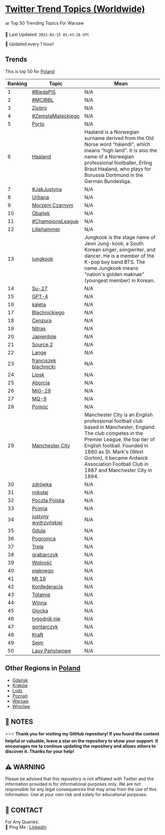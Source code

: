[Twitter Trend Topics (Worldwide)](https://github.com/ErcinDedeoglu/Twitter-Trend-Topics)
==========


📊 Top 50 Trending Topics For Warsaw

📆 Last Updated: `2023-03-15 01:43:26 UTC`

🔧 Updated every 1 hour!


## Trends

This is top 50 for [Poland](</Poland>)

| Ranking | Topic | Mean |
| ------- | ------------ | ------------ |
| 1 | [#BiedaPiS](http://twitter.com/search?q=%23BiedaPiS) | N/A |
| 2 | [#MCIRBL](http://twitter.com/search?q=%23MCIRBL) | N/A |
| 3 | [Ziobro](http://twitter.com/search?q=Ziobro) | N/A |
| 4 | [#ZemstaMateckiego](http://twitter.com/search?q=%23ZemstaMateckiego) | N/A |
| 5 | [Porto](http://twitter.com/search?q=Porto) | N/A |
| 6 | [Haaland](http://twitter.com/search?q=Haaland) | Haaland is a Norwegian surname derived from the Old Norse word “hálendi”, which means “high land”. It is also the name of a Norwegian professional footballer, Erling Braut Haaland, who plays for Borussia Dortmund in the German Bundesliga. |
| 7 | [#JakJustyna](http://twitter.com/search?q=%23JakJustyna) | N/A |
| 8 | [Urbana](http://twitter.com/search?q=Urbana) | N/A |
| 9 | [Morzem Czarnym](http://twitter.com/search?q=Morzem+Czarnym) | N/A |
| 10 | [Obajtek](http://twitter.com/search?q=Obajtek) | N/A |
| 11 | [#ChampionsLeague](http://twitter.com/search?q=%23ChampionsLeague) | N/A |
| 12 | [Lillehammer](http://twitter.com/search?q=Lillehammer) | N/A |
| 13 | [jungkook](http://twitter.com/search?q=jungkook) | Jungkook is the stage name of Jeon Jung-kook, a South Korean singer, songwriter, and dancer. He is a member of the K-pop boy band BTS. The name Jungkook means "nation's golden maknae" (youngest member) in Korean. |
| 14 | [Su-27](http://twitter.com/search?q=Su-27) | N/A |
| 15 | [GPT-4](http://twitter.com/search?q=GPT-4) | N/A |
| 16 | [kaleta](http://twitter.com/search?q=kaleta) | N/A |
| 17 | [Blachnickiego](http://twitter.com/search?q=Blachnickiego) | N/A |
| 18 | [Cenzura](http://twitter.com/search?q=Cenzura) | N/A |
| 19 | [Nitras](http://twitter.com/search?q=Nitras) | N/A |
| 20 | [Japierdole](http://twitter.com/search?q=Japierdole) | N/A |
| 21 | [Source 2](http://twitter.com/search?q=Source+2) | N/A |
| 22 | [Lange](http://twitter.com/search?q=Lange) | N/A |
| 23 | [franciszek blachnicki](http://twitter.com/search?q=franciszek+blachnicki) | N/A |
| 24 | [Lipsk](http://twitter.com/search?q=Lipsk) | N/A |
| 25 | [Aborcja](http://twitter.com/search?q=Aborcja) | N/A |
| 26 | [MiG-29](http://twitter.com/search?q=MiG-29) | N/A |
| 27 | [MQ-9](http://twitter.com/search?q=MQ-9) | N/A |
| 28 | [Pomoc](http://twitter.com/search?q=Pomoc) | N/A |
| 29 | [Manchester City](http://twitter.com/search?q=Manchester+City) | Manchester City is an English professional football club based in Manchester, England. The club competes in the Premier League, the top tier of English football. Founded in 1880 as St. Mark's (West Gorton), it became Ardwick Association Football Club in 1887 and Manchester City in 1894. |
| 30 | [zdrówka](http://twitter.com/search?q=zdr%c3%b3wka) | N/A |
| 31 | [mikołaj](http://twitter.com/search?q=miko%c5%82aj) | N/A |
| 32 | [Poczta Polska](http://twitter.com/search?q=Poczta+Polska) | N/A |
| 33 | [Pcimia](http://twitter.com/search?q=Pcimia) | N/A |
| 34 | [justyny wydrzyńskiej](http://twitter.com/search?q=justyny+wydrzy%c5%84skiej) | N/A |
| 35 | [Gdula](http://twitter.com/search?q=Gdula) | N/A |
| 36 | [Pogromca](http://twitter.com/search?q=Pogromca) | N/A |
| 37 | [Trela](http://twitter.com/search?q=Trela) | N/A |
| 38 | [grabarczyk](http://twitter.com/search?q=grabarczyk) | N/A |
| 39 | [Wolność](http://twitter.com/search?q=Wolno%c5%9b%c4%87) | N/A |
| 40 | [pięknego](http://twitter.com/search?q=pi%c4%99knego) | N/A |
| 41 | [Mt 18](http://twitter.com/search?q=Mt+18) | N/A |
| 42 | [Konfederacja](http://twitter.com/search?q=Konfederacja) | N/A |
| 43 | [Totalnie](http://twitter.com/search?q=Totalnie) | N/A |
| 44 | [Winna](http://twitter.com/search?q=Winna) | N/A |
| 45 | [Glocka](http://twitter.com/search?q=Glocka) | N/A |
| 46 | [tygodnik nie](http://twitter.com/search?q=tygodnik+nie) | N/A |
| 47 | [gontarczyk](http://twitter.com/search?q=gontarczyk) | N/A |
| 48 | [Kraft](http://twitter.com/search?q=Kraft) | N/A |
| 49 | [Sejm](http://twitter.com/search?q=Sejm) | N/A |
| 50 | [Lasy Państwowe](http://twitter.com/search?q=Lasy+Pa%c5%84stwowe) | N/A |



## Other Regions in [Poland](</Poland>)

* [Gdańsk](</Poland/Gdańsk.md>)
* [Kraków](</Poland/Kraków.md>)
* [Lodz](</Poland/Lodz.md>)
* [Poznań](</Poland/Poznań.md>)
* [Warsaw](</Poland/Warsaw.md>)
* [Wroclaw](</Poland/Wroclaw.md>)



## 📝 NOTES

⭐⭐⭐ **Thank you for visiting my GitHub repository! If you found the content helpful or valuable, leave a star on the repository to show your support. It encourages me to continue updating the repository and allows others to discover it. Thanks for your help!**


## ⚠️ WARNING

Please be advised that this repository is not affiliated with Twitter and the information provided is for informational purposes only. We are not responsible for any legal consequences that may arise from the use of this information. Use at your own risk and solely for educational purposes.


## 📨 CONTACT

 For Any Queries:  
            🏓 Ping Me : [LinkedIn](https://www.linkedin.com/in/ercindedeoglu/)

